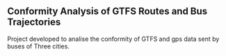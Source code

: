 ## Conformity Analysis of GTFS Routes and Bus Trajectories

Project developed to analise the conformity of GTFS and gps data sent by buses of Three cities.


